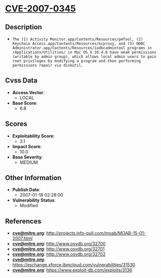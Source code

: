 
# [CVE-2007-0345](https://cve.mitre.org/cgi-bin/cvename.cgi?name=CVE-2007-0345)

## Description

- `The (1) Activity Monitor.app/Contents/Resources/pmTool, (2) Keychain Access.app/Contents/Resources/kcproxy, and (3) ODBC Administrator.app/Contents/Resources/iodbcadmintool programs in /Applications/Utilities/ in Mac OS X 10.4.8 have weak permissions (writable by admin group), which allows local admin users to gain root privileges by modifying a program and then performing permissions repair via diskutil.`

## Cvss Data

- **Access Vector**:
  - LOCAL
- **Base Score**:
  - 6.8

## Scores

- **Exploitability Score**:
  - 3.1
- **Impact Score**:
  - 10.0
- **Base Severity**:
  - MEDIUM

## Other Information

- **Publish Date**:
  - 2007-01-18 02:28:00
- **Vulnerability Status**:
  - Modified

## References

- **cve@mitre.org**: http://projects.info-pull.com/moab/MOAB-15-01-2007.html
- **cve@mitre.org**: http://www.osvdb.org/32700
- **cve@mitre.org**: http://www.osvdb.org/32701
- **cve@mitre.org**: http://www.osvdb.org/32702
- **cve@mitre.org**: https://exchange.xforce.ibmcloud.com/vulnerabilities/31530
- **cve@mitre.org**: https://www.exploit-db.com/exploits/3136
